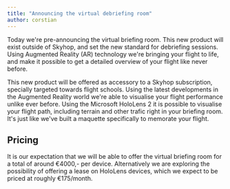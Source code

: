 ```yaml
---
title: "Announcing the virtual debriefing room"
author: corstian
---
```


<p class="font-thin text-lg">Today we're pre-announcing the virtual briefing room. This new product will exist outside of Skyhop, and set the new standard for debriefing sessions. Using Augmented Reality (AR) technology we're bringing your flight to life, and make it possible to get a detailed overview of your flight like never before.</p>

This new product will be offered as accessory to a Skyhop subscription, specially targeted towards flight schools. Using the latest developments in the Augmented Reality world we're able to visualise your flight performance unlike ever before. Using the Microsoft HoloLens 2 it is possible to visualise your flight path, including terrain and other trafic right in your briefing room. It's just like we've built a maquette specifically to memorate your flight.

## Pricing
It is our expectation that we will be able to offer the virtual briefing room for a total of around €4000,- per device. Alternatively we are exploring the possibility of offering a lease on HoloLens devices, which we expect to be priced at roughly €175/month.

